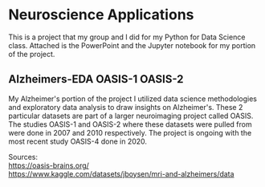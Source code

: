 # Neuroscience Applications
This is a project that my group and I did for my Python for Data Science class. Attached is the PowerPoint and the Jupyter notebook for my portion of the project.

## Alzheimers-EDA OASIS-1 OASIS-2
My Alzheimer's portion of the project I utilized data science methodologies and exploratory data analysis to draw insights on Alzheimer's. These 2 particular datasets are part of a larger neuroimaging project called OASIS. The studies OASIS-1 and OASIS-2 where these datasets were pulled from were done in 2007 and 2010 respectively. The project is ongoing with the most recent study OASIS-4 done in 2020.

Sources:                                                                                                                          
https://oasis-brains.org/                                                                                                         
https://www.kaggle.com/datasets/jboysen/mri-and-alzheimers/data
